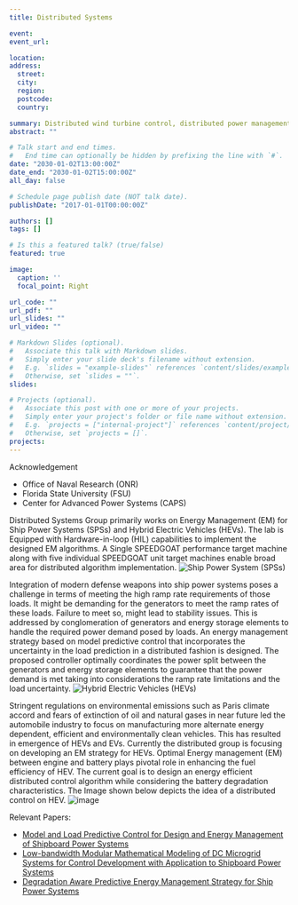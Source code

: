 ```yaml
---
title: Distributed Systems

event:
event_url:

location: 
address:
  street: 
  city:
  region:
  postcode:
  country:

summary: Distributed wind turbine control, distributed power management.
abstract: ""

# Talk start and end times.
#   End time can optionally be hidden by prefixing the line with `#`.
date: "2030-01-02T13:00:00Z"
date_end: "2030-01-02T15:00:00Z"
all_day: false

# Schedule page publish date (NOT talk date).
publishDate: "2017-01-01T00:00:00Z"

authors: []
tags: []

# Is this a featured talk? (true/false)
featured: true

image:
  caption: ''
  focal_point: Right

url_code: ""
url_pdf: ""
url_slides: ""
url_video: ""

# Markdown Slides (optional).
#   Associate this talk with Markdown slides.
#   Simply enter your slide deck's filename without extension.
#   E.g. `slides = "example-slides"` references `content/slides/example-slides.md`.
#   Otherwise, set `slides = ""`.
slides:

# Projects (optional).
#   Associate this post with one or more of your projects.
#   Simply enter your project's folder or file name without extension.
#   E.g. `projects = ["internal-project"]` references `content/project/deep-learning/index.md`.
#   Otherwise, set `projects = []`.
projects:
---
```

Acknowledgement
- Office of Naval Research (ONR)
- Florida State University (FSU)
- Center for Advanced Power Systems (CAPS)

Distributed Systems Group primarily works on Energy Management (EM) for Ship Power Systems (SPSs) and Hybrid Electric Vehicles (HEVs). The lab is Equipped with Hardware-in-loop (HIL) capabilities to implement the designed EM algorithms. A Single SPEEDGOAT performance target machine along with five individual SPEEDGOAT unit target machines enable broad area for distributed algorithm implementation.
![Ship Power System (SPSs)](https://user-images.githubusercontent.com/36635562/150829476-1838625c-d2a8-41cd-8054-a1c483f58531.png)

Integration of modern defense weapons into ship power systems poses a challenge in terms of meeting the high ramp rate requirements of those loads. It might be demanding for the generators to meet the ramp rates of these loads. Failure to meet so, might lead to stability issues. This is addressed by conglomeration of generators and energy storage elements to handle the required power demand posed by loads. An energy management strategy based on model predictive control that incorporates the uncertainty in the load prediction in a distributed fashion is designed. The proposed controller optimally coordinates the power split between the generators and energy storage elements to guarantee that the power demand is met taking into considerations the ramp rate limitations and the load uncertainty. 
![Hybrid Electric Vehicles (HEVs)](https://user-images.githubusercontent.com/36635562/150829542-f195cde0-ea7a-43f2-8872-e1435e3b5291.png)

Stringent regulations on environmental emissions such as Paris climate accord and fears of extinction of oil and natural gases in near future led the automobile industry to focus on manufacturing more alternate energy dependent, efficient and environmentally clean vehicles. This has resulted in emergence of HEVs and EVs. Currently the distributed group is focusing on developing an EM strategy for HEVs. Optimal Energy management (EM) between engine and battery plays pivotal role in enhancing the fuel efficiency of HEV. The current goal is to design an energy efficient distributed control algorithm while considering the battery degradation characteristics. The Image shown below depicts the idea of a distributed control on HEV.
![image](https://user-images.githubusercontent.com/36635562/150829608-633f4ae4-aa51-4d62-be9c-1462800c7843.png)

Relevant Papers:
- [Model and Load Predictive Control for Design and Energy Management of Shipboard Power Systems](https://raslab.netlify.app/publication/mlpcdemsps/)
- [Low-bandwidth Modular Mathematical Modeling of DC Microgrid Systems for Control Development with Application to Shipboard Power Systems](https://raslab.netlify.app/publication/lmmmsdcmgsps/)
- [Degradation Aware Predictive Energy Management Strategy for Ship Power Systems](https://raslab.netlify.app/publication/dapemssps/)



